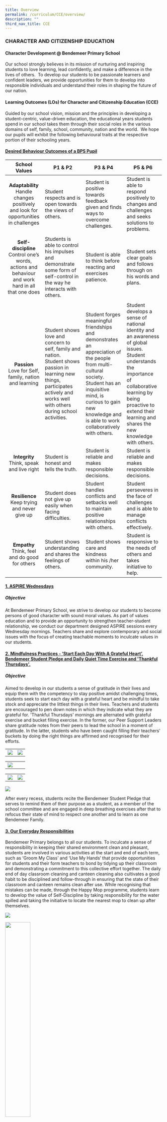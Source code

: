 ```yaml
---
title: Overview
permalink: /curriculum/CCE/overview/
description: ""
third_nav_title: CCE
---
```

### CHARACTER AND CITIZENSHIP EDUCATION

#### Character Development @ Bendemeer Primary School

Our school strongly believes in its mission of nurturing and inspiring students to love learning, lead confidently, and make a difference in the lives of others.  To develop our students to be passionate learners and confident leaders, we provide opportunities for them to develop into responsible individuals and understand their roles in shaping the future of our nation. 

#### Learning Outcomes (LOs) for Character and Citizenship Education (CCE)  

Guided by our school vision, mission and the principles in developing a student-centric, value-driven education, the educational years students spend in our school takes them through their social roles in the various domains of self, family, school, community, nation and the world.  We hope our pupils will exhibit the following behavioural traits at the respective portion of their schooling years.

  

#### <u>Desired Behaviour Outcomes of a BPS Pupil</u>
<table>
<thead>
  <tr>
    <th>School Values</th>
    <th>P1 & P2</th>
    <th>P3 & P4</th>
    <th>P5 & P6</th>
  </tr>
</thead>
<tbody>
  <tr>
		<td><p align="center"><b>Adaptability</b><br> Handle changes positively and look for opportunities in challenges</p> </td>
    <td>Student respects and is open towards the views of others.</td>
    <td>Student is positive towards feedback given and finds ways to overcome challenges.</td>
    <td>Student is able to respond positively to changes and challenges and seeks solutions to problems.</td>
  </tr>
  <tr>
		<td><p align="center"><b>Self-discipline</b> <br> Control one’s words, actions and behaviour and work hard in all that one does </p></td>
    <td>Students  is able to control his impulses and demonstrate some form of self-control in the way he interacts with others.</td>
    <td>Student is able to think before reacting and exercises patience.</td>
    <td>Student sets clear goals and follows through on his words and plans.</td>
  </tr>
  <tr>
		<td><p align="center"><b>Passion</b>  <br> Love for Self, family, nation and learning </p></td>
    <td>Student shows love and concern to self, family and nation. <br> Student shows passion in learning new things, participates actively and works well with others during school activities.</td>
    <td>Student forges meaningful friendships and demonstrates an appreciation of the people from multi-cultural society. <br>Student has an inquisitive mind, is curious to gain new knowledge and is able to work collaboratively with others.</td>
    <td>Student develops a sense of national identity and an awareness of global issues. <br> Student understands the importance of collaborative learning by being proactive to extend their learning and shares the new knowledge with others.</td>
  </tr>
  <tr>
		<td><p align="center"><b>Integrity</b> <br>Think, speak and live right</p></td>
    <td>Student is honest and tells the truth.</td>
    <td>Student is reliable and makes responsible decisions.</td>
    <td>Student is reliable and makes responsible decisions.</td>
  </tr>
  <tr>
		<td><p align="center"><b>Resilience</b>  <br>Keep trying and never give up </p></td>
    <td>Student does not give up easily when facing difficulties.</td>
    <td>Student handles conflicts and setbacks well to maintain positive relationships with others.</td>
    <td>Student perseveres in the face of challenges and is able to manage conflicts effectively.</td>
  </tr>
  <tr>
		<td><p align="center"><b>Empathy</b><br> Think, feel and do good for others </p></td>
    <td>Student shows understanding and shares the feelings of others.</td>
    <td>Student shows care and kindness within his /her community.</td>
    <td>Student is responsive to the needs of others and takes initiative to help.</td>
  </tr>
</tbody>
</table>



#### <u>1. ASPIRE Wednesdays</u>

##### Objective

At Bendemeer Primary School, we strive to develop our students to become persons of good character with sound moral values. As part of values education and to provide an opportunity to strengthen teacher-student relationship, we conduct our department designed ASPIRE sessions every Wednesday mornings. Teachers share and explore contemporary and social issues with the focus of creating teachable moments to inculcate values in our students.



#### <u>2. Mindfulness Practices - ‘Start Each Day With A Grateful Heart’, Bendemeer Student Pledge and Daily Quiet Time Exercise and 'Thankful Thursdays'.</u> 

##### Objective

Aimed to develop in our students a sense of gratitude in their lives and equip them with the competency to stay positive amidst challenging times, students seek to start each day with a grateful heart and be mindful to take stock and appreciate the littlest things in their lives. Teachers and students are encouraged to pen down notes in which they indicate what they are grateful for. 'Thankful Thursdays' mornings are alternated with grateful exercise and bucket filling exercise. In the former, our Peer Support Leaders share gratitude notes from their peers to lead the school in a moment of gratitude. In the latter, students who have been caught filling their teachers' buckets by doing the right things are affirmed and recognised for their efforts.  

<table>
	<tr>
		<td width="50%">
			<img src="/images/CCE1.jpg"/>
		</td>
		<td width="50%">
			<img src="/images/CCE2A.png"/>
		</td>
	</tr>
</table>

<table>
	<tr>
		<td width="50%">
			<img src="/images/CCE3.jpg"/>
		</td>
			
<table>
	<tr>
		<td width="50%">
			<img src="/images/1%20(8).jpg"/>
		</td>
		<td width="50%">
			<img src="/images/2%20(9).jpg"/>
		</td>
	</tr>
</table>
<img src="/images/CCE6.jpg"/>

After every recess, students recite the Bendemeer Student Pledge that serves to remind them of their purpose as a student, as a member of the school committee and are engaged in deep breathing exercises after that to refocus their state of mind to respect one another and to learn as one Bendemeer Family.

#### <u>3. Our Everyday Responsibilities</u>

Bendemeer Primary belongs to all our students. To inculcate a sense of responsibility in keeping their shared environment clean and pleasant, students are involved in various activities at the start and end of each term, such as ‘Groom My Class’ and ‘Use My Hands’ that provide opportunities for students and their form teachers to bond by tidying up their classroom and demonstrating a commitment to this collective effort together. The daily end of day classroom cleaning and canteen cleaning also cultivates a good habit to be disciplined and follow-through in ensuring that the state of their classroom and canteen remains clean after use. While recognising that mistakes can be made, through the Happy Mop programme, students learn to develop the value of Self-Discipline by taking responsibility for the water spilled and taking the initiative to locate the nearest mop to clean up after themselves.

![](/images/1%20(7).jpg)

<img src="/images/2%20(8).jpg" style="width:40%"/>



#### <u>4. Be like BEN</u>

##### Objective

To create an immersive environment whereby students can be reminded of how they could emulate the school mascot, Ben, in exhibiting the school ASPIRE values.

<table>
	<tr>
		<td width="50%">
			<img src="/images/3%20(6).jpg"/>
		</td>
		<td>
			<img src="/images/4%20(6).jpg"/>
		</td>
	</tr>
</table>
 
 
 
 #### <u>5. Enhanced CCE lessons (ECCE) Lower Primary</u>

As the name suggests, ECCE lessons aim to enhance the character development of our students in our school ASPIRE values and CCE R<sup>3</sup>ICH values (Responsibility, Respect, Resilience, Integrity, Care and Harmony). ECCE lessons differ from the usual CCE curriculum in that the lessons are conducted by form teachers and this provides opportunity for the form teacher to strengthen teacher-student relation and peer support relations. The lessons are designed and customised to meet the needs of the students and explicitly integrate school values into it. 

  

#### <u>6. Sustaining Toilets As Restrooms (STAR)</u>

##### Objective

1) To educate our students and all stakeholders of the school in embracing a quality restroom culture. 

2) To provide opportunity for students to be responsible by practicing proper restroom habits and to be gracious in adopting the restrooms.

##### Activities:

Our Primary 4 CCE (EL) students were appointed as P4 star ambassadors (SUSTAINING TOILETS AS RESTROOMS (STAR) and scheduled on a duty roster to carry out daily inspections of the washrooms. Students were briefed and educated by their CCE teacher on the learning objectives of the programme and their roles and responsibilities as star ambassadors. At the end of the programme, our students were educated

(1) on the positive and negative impact their actions have in building a quality restroom culture, <br>
(2) to show care and responsibility to the community by practicing good restroom habits. <br>
(3) to improve the lives of people in the school community.

Every day, students would make their rounds to perform the checks. At the end of each assessment, students submitted their inspection checklist to the teacher-in-charge. In the event of immediate severe problems, students reported their findings or any problems to the Teacher-in-charge.

![](/images/11%20(4).jpg)

We are proud to announce that in 2021, our school has been awarded the Platinum STAR which is awarded to schools for achieving Gold in three consecutive years.